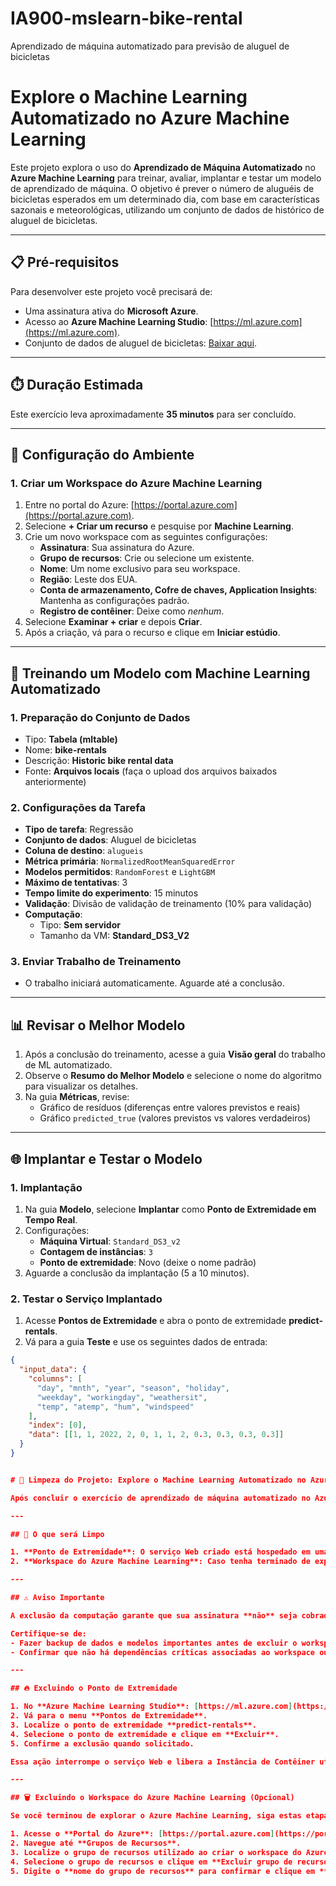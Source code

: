 # IA900-mslearn-bike-rental
Aprendizado de máquina automatizado para previsão de aluguel de bicicletas


# Explore o Machine Learning Automatizado no Azure Machine Learning

Este projeto explora o uso do **Aprendizado de Máquina Automatizado** no **Azure Machine Learning** para treinar, avaliar, implantar e testar um modelo de aprendizado de máquina. O objetivo é prever o número de aluguéis de bicicletas esperados em um determinado dia, com base em características sazonais e meteorológicas, utilizando um conjunto de dados de histórico de aluguel de bicicletas.

---

## 📋 Pré-requisitos

Para desenvolver este projeto você precisará de:

- Uma assinatura ativa do **Microsoft Azure**.
- Acesso ao **Azure Machine Learning Studio**: [https://ml.azure.com](https://ml.azure.com).
- Conjunto de dados de aluguel de bicicletas: [Baixar aqui](https://aka.ms/bike-rentals).

---

## ⏱️ Duração Estimada

Este exercício leva aproximadamente **35 minutos** para ser concluído.

---

## 🚀 Configuração do Ambiente

### 1. Criar um Workspace do Azure Machine Learning
1. Entre no portal do Azure: [https://portal.azure.com](https://portal.azure.com).
2. Selecione **+ Criar um recurso** e pesquise por **Machine Learning**.
3. Crie um novo workspace com as seguintes configurações:
   - **Assinatura**: Sua assinatura do Azure.
   - **Grupo de recursos**: Crie ou selecione um existente.
   - **Nome**: Um nome exclusivo para seu workspace.
   - **Região**: Leste dos EUA.
   - **Conta de armazenamento, Cofre de chaves, Application Insights**: Mantenha as configurações padrão.
   - **Registro de contêiner**: Deixe como *nenhum*.
4. Selecione **Examinar + criar** e depois **Criar**.
5. Após a criação, vá para o recurso e clique em **Iniciar estúdio**.

---

## 🤖 Treinando um Modelo com Machine Learning Automatizado

### 1. Preparação do Conjunto de Dados
- Tipo: **Tabela (mltable)**
- Nome: **bike-rentals**
- Descrição: **Historic bike rental data**
- Fonte: **Arquivos locais** (faça o upload dos arquivos baixados anteriormente)

### 2. Configurações da Tarefa
- **Tipo de tarefa**: Regressão
- **Conjunto de dados**: Aluguel de bicicletas
- **Coluna de destino**: `alugueis`
- **Métrica primária**: `NormalizedRootMeanSquaredError`
- **Modelos permitidos**: `RandomForest` e `LightGBM`
- **Máximo de tentativas**: 3
- **Tempo limite do experimento**: 15 minutos
- **Validação**: Divisão de validação de treinamento (10% para validação)
- **Computação**:
  - Tipo: **Sem servidor**
  - Tamanho da VM: **Standard_DS3_V2**

### 3. Enviar Trabalho de Treinamento
- O trabalho iniciará automaticamente. Aguarde até a conclusão.

---

## 📊 Revisar o Melhor Modelo

1. Após a conclusão do treinamento, acesse a guia **Visão geral** do trabalho de ML automatizado.
2. Observe o **Resumo do Melhor Modelo** e selecione o nome do algoritmo para visualizar os detalhes.
3. Na guia **Métricas**, revise:
   - Gráfico de resíduos (diferenças entre valores previstos e reais)
   - Gráfico `predicted_true` (valores previstos vs valores verdadeiros)

---

## 🌐 Implantar e Testar o Modelo

### 1. Implantação
1. Na guia **Modelo**, selecione **Implantar** como **Ponto de Extremidade em Tempo Real**.
2. Configurações:
   - **Máquina Virtual**: `Standard_DS3_v2`
   - **Contagem de instâncias**: `3`
   - **Ponto de extremidade**: Novo (deixe o nome padrão)
3. Aguarde a conclusão da implantação (5 a 10 minutos).

### 2. Testar o Serviço Implantado
1. Acesse **Pontos de Extremidade** e abra o ponto de extremidade **predict-rentals**.
2. Vá para a guia **Teste** e use os seguintes dados de entrada:
```json
{
  "input_data": {
    "columns": [
      "day", "mnth", "year", "season", "holiday", 
      "weekday", "workingday", "weathersit", 
      "temp", "atemp", "hum", "windspeed"
    ],
    "index": [0],
    "data": [[1, 1, 2022, 2, 0, 1, 1, 2, 0.3, 0.3, 0.3, 0.3]]
  }
}


# 🚀 Limpeza do Projeto: Explore o Machine Learning Automatizado no Azure

Após concluir o exercício de aprendizado de máquina automatizado no Azure Machine Learning, é essencial realizar a limpeza dos recursos utilizados para evitar cobranças desnecessárias e otimizar o uso da sua assinatura do Azure. Esta etapa envolve a exclusão de pontos de extremidade e, opcionalmente, do workspace do Azure Machine Learning.

---

## 🧹 O que será Limpo

1. **Ponto de Extremidade**: O serviço Web criado está hospedado em uma **Instância de Contêiner do Azure**. Se você não pretende continuar experimentando, é recomendável excluí-lo para evitar o acúmulo de custos de uso.
2. **Workspace do Azure Machine Learning**: Caso tenha terminado de explorar o Azure Machine Learning, você pode excluir o workspace e os recursos associados. Isso inclui contas de armazenamento, cofre de chaves e Application Insights.

---

## ⚠️ Aviso Importante

A exclusão da computação garante que sua assinatura **não** seja cobrada por recursos de computação. **No entanto**, uma pequena quantia será cobrada pelo armazenamento de dados enquanto o workspace do Azure Machine Learning existir em sua assinatura. 

Certifique-se de:
- Fazer backup de dados e modelos importantes antes de excluir o workspace.
- Confirmar que não há dependências críticas associadas ao workspace ou aos recursos vinculados.

---

## 🔥 Excluindo o Ponto de Extremidade

1. No **Azure Machine Learning Studio**: [https://ml.azure.com](https://ml.azure.com)
2. Vá para o menu **Pontos de Extremidade**.
3. Localize o ponto de extremidade **predict-rentals**.
4. Selecione o ponto de extremidade e clique em **Excluir**.
5. Confirme a exclusão quando solicitado.

Essa ação interrompe o serviço Web e libera a Instância de Contêiner utilizada.

---

## 🗑️ Excluindo o Workspace do Azure Machine Learning (Opcional)

Se você terminou de explorar o Azure Machine Learning, siga estas etapas para excluir o workspace e todos os recursos associados:

1. Acesse o **Portal do Azure**: [https://portal.azure.com](https://portal.azure.com)
2. Navegue até **Grupos de Recursos**.
3. Localize o grupo de recursos utilizado ao criar o workspace do Azure Machine Learning.
4. Selecione o grupo de recursos e clique em **Excluir grupo de recursos**.
5. Digite o **nome do grupo de recursos** para confirmar e clique em **Excluir**.



